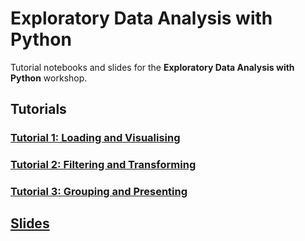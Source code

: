 # Exploratory Data Analysis with Python

Tutorial notebooks and slides for the **Exploratory Data Analysis with
Python** workshop.

## Tutorials

### [Tutorial 1: Loading and Visualising](https://colab.research.google.com/github/ben-denham/python-eda/blob/main/tutorial_1/python_eda_tutorial_1.ipynb)

### [Tutorial 2: Filtering and Transforming](https://colab.research.google.com/github/ben-denham/python-eda/blob/main/tutorial_2/python_eda_tutorial_2.ipynb)

### [Tutorial 3: Grouping and Presenting](https://colab.research.google.com/github/ben-denham/python-eda/blob/main/tutorial_3/python_eda_tutorial_3.ipynb)


## [Slides](slides/index.html)
